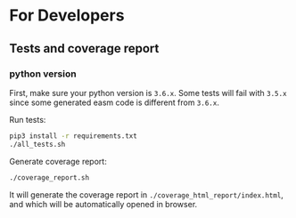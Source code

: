 For Developers
==============

## Tests and coverage report

### python version

First, make sure your python version is `3.6.x`. Some tests will fail with `3.5.x` since some generated easm code is different from `3.6.x`.

Run tests:

```bash
pip3 install -r requirements.txt
./all_tests.sh
```

Generate coverage report:

```bash
./coverage_report.sh
```

It will generate the coverage report in `./coverage_html_report/index.html`, and which will be automatically opened in browser.
